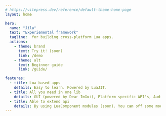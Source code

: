 ```yaml
---
# https://vitepress.dev/reference/default-theme-home-page
layout: home

hero:
  name: "Jila"
  text: "Experiemental framework"
  tagline:  for building cross-platform Lua apps.
  actions:
    - theme: brand
      text: Try it! (soon)
      link: /demo
    - theme: alt
      text: Beginner guide
      link: /guide/

features:
  - title: Lua based apps
    details: Easy to learn. Powered by LuaJIT.
  - title: All you need in one lib
    details: GUI (powered by Dear ImGui), Platform specific API's, Audio, Image... more soon!
  - title: Able to extend api
    details: By using LuaComponent modules (soon). You can off some modules.
---
```


